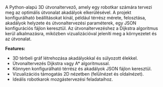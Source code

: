 A Python-alapú 3D útvonaltervező, amely egy robotkar számára tervezi meg az optimális útvonalat akadályok elkerülésével. A projekt konfigurálható beállításokat kínál, például térrész mérete, felosztása, akadályok helyzete és útvonaltervezési paraméterek, egy JSON konfigurációs fájlon keresztül. Az útvonaltervezéshez a Dijkstra algoritmus kerül alkalmazásra, miközben vizualizációval jeleníti meg a környezetet és az útvonalat.

**Features:**
- 3D térbeli gráf létrehozása akadályokkal és súlyozott élekkel.
- Útvonaltervezés Dijkstra vagy A* algoritmussal.
- Könnyen konfigurálható térrész és akadályok JSON fájlon keresztül.
- Vizualizációs támogatás 2D nézetben (felülnézet és oldalnézet).
- Ideális robotkarok mozgástervezési feladataihoz.
